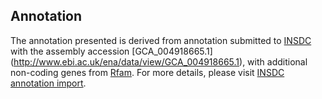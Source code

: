 
Annotation
----------

The annotation presented is derived from annotation submitted to
[INSDC](http://www.insdc.org) with the assembly accession [GCA\_004918665.1]
(http://www.ebi.ac.uk/ena/data/view/GCA_004918665.1),
with additional non-coding genes from
[Rfam](http://rfam.xfam.org/). For more details, please visit [INSDC
annotation import](http://ensemblgenomes.org/info/data/insdc_annotation).
